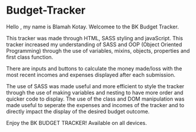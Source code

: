 # Budget-Tracker

Hello , my name is Blamah Kotay. Welcomee to the BK Budget Tracker.

This tracker was made through HTML, SASS styling and javaScript. This tracker increased my understanding of SASS and OOP (Object Oriented Programming) through the use of variables, mixins, objects, properties and first class function.

There are inputs and buttons to calculate the money made/loss with the most recent incomes and expenses displayed after each submission.

The use of SASS was made useful and more efficient to style the tracker through the use of making variables and nesting to have more order and quicker code to display. The use of the class and DOM manipulation was made useful to seperate the expenses and incomes of the tracker and to directly impact the display of the desired budget outcome.

Enjoy the BK BUDGET TRACKER! Available on all devices.